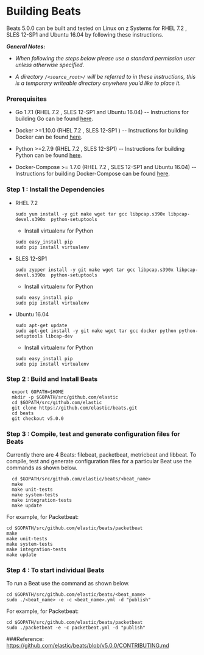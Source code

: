 # Building Beats

Beats 5.0.0 can be built and tested on Linux on z Systems for RHEL 7.2 , SLES 12-SP1 and Ubuntu 16.04 by following these instructions.

_**General Notes:**_  

* _When following the steps below please use a standard permission user unless otherwise specified._

* _A directory `/<source_root>/` will be referred to in these instructions, this is a temporary writeable directory anywhere you'd like to place it._


### Prerequisites 
 
* Go 1.7.1 (RHEL 7.2 , SLES 12-SP1 and Ubuntu 16.04)
       -- Instructions for building Go can be found [here](https://github.com/linux-on-ibm-z/docs/wiki/Building-Go-1.7).

* Docker >=1.10.0 (RHEL 7.2 , SLES 12-SP1 ) 
       -- Instructions for building Docker can be found [here](http://www.ibm.com/developerworks/linux/linux390/docker.html).

* Python >=2.7.9 (RHEL 7.2 , SLES 12-SP1) 
      -- Instructions for building Python can be found [here](https://github.com/linux-on-ibm-z/docs/wiki/Building-Python-2.7.x).

* Docker-Compose >= 1.7.0  (RHEL 7.2 , SLES 12-SP1 and Ubuntu 16.04)
      -- Instructions for building Docker-Compose can be found [here](https://github.com/linux-on-ibm-z/docs/wiki/Building-Docker-Compose).
 

### Step 1 : Install the Dependencies 

* RHEL 7.2 

    ```
    sudo yum install -y git make wget tar gcc libpcap.s390x libpcap-devel.s390x  python-setuptools
    ```
   * Install virtualenv for Python
   ``` 
   sudo easy_install pip
   sudo pip install virtualenv 
   ````  
  
* SLES 12-SP1

    ```
    sudo zypper install -y git make wget tar gcc libpcap.s390x libpcap-devel.s390x  python-setuptools
    ```
   * Install virtualenv for Python
   ``` 
   sudo easy_install pip
   sudo pip install virtualenv 
   ````    

* Ubuntu 16.04 

    ```
    sudo apt-get update
    sudo apt-get install -y git make wget tar gcc docker python python-setuptools libcap-dev
    ```
   * Install virtualenv for Python
   ``` 
   sudo easy_install pip
   sudo pip install virtualenv 
   ```` 

### Step 2 : Build and Install Beats 
  ```
    export GOPATH=$HOME
    mkdir -p $GOPATH/src/github.com/elastic
    cd $GOPATH/src/github.com/elastic
    git clone https://github.com/elastic/beats.git
    cd beats
    git checkout v5.0.0
  ```

### Step 3 : Compile, test and generate configuration files for Beats
Currently there are 4 Beats: filebeat, packetbeat, metricbeat and libbeat.
To compile, test and generate configuration files for a particular Beat use the commands as shown below.

  ```
    cd $GOPATH/src/github.com/elastic/beats/<beat_name>
    make
    make unit-tests
    make system-tests
    make integration-tests
    make update
  ```

For example, for Packetbeat:
   ```
   cd $GOPATH/src/github.com/elastic/beats/packetbeat
   make
   make unit-tests
   make system-tests
   make integration-tests
   make update
   ```

### Step 4 : To start individual Beats
To run a Beat use the command as shown below. 
  ```
  cd $GOPATH/src/github.com/elastic/beats/<beat_name>
  sudo ./<beat_name> -e -c <beat_name>.yml -d "publish" 
  ```
For example, for Packetbeat:
  ```
  cd $GOPATH/src/github.com/elastic/beats/packetbeat
  sudo ./packetbeat -e -c packetbeat.yml -d "publish"
  ```
  
###Reference:
https://github.com/elastic/beats/blob/v5.0.0/CONTRIBUTING.md